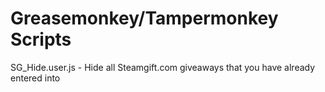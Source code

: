 # Greasemonkey/Tampermonkey Scripts

SG_Hide.user.js - Hide all Steamgift.com giveaways that you have already entered into
